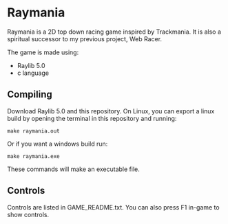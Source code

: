 # Raymania
Raymania is a 2D top down racing game inspired by Trackmania.
It is also a spiritual successor to my previous project, Web Racer.

The game is made using:
 - Raylib 5.0
 - c language

## Compiling

Download Raylib 5.0 and this repository.
On Linux, you can export a linux build by
opening the terminal in this repository and running:

`make raymania.out`

Or if you want a windows build run:

`make raymania.exe`

These commands will make an executable file.

## Controls

Controls are listed in GAME\_README.txt.
You can also press F1 in-game to show controls.

